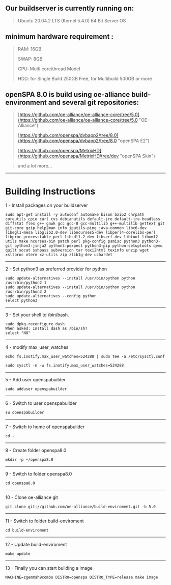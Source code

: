 ## Our buildserver is currently running on: ##

> Ubuntu 20.04.2 LTS (Kernel 5.4.0) 64 Bit Server OS

## minimum hardware requirement : ##

> RAM:  16GB
> 
> SWAP: 8GB
> 
> CPU:  Multi core\thread Model
> 
> HDD:  for Single Build 250GB Free, for Multibuild 500GB or more

## openSPA 8.0 is build using oe-alliance build-environment and several git repositories: ##

> [https://github.com/oe-alliance/oe-alliance-core/tree/5.0](https://github.com/oe-alliance/oe-alliance-core/tree/5.0 "OE-Alliance")
> 
> [https://github.com/openspa/dvbapp2/tree/8.0](https://github.com/openspa/dvbapp2/tree/8.0 "openSPA E2")
> 
> [https://github.com/openspa/MetrixHD](https://github.com/openspa/MetrixHD/tree/dev "openSPA Skin")

> and a lot more...


----------

# Building Instructions #

1 - Install packages on your buildserver

    sudo apt-get install -y autoconf automake bison bzip2 chrpath coreutils cpio curl cvs debianutils default-jre default-jre-headless diffstat flex g++ gawk gcc gcc-8 gcc-multilib g++-multilib gettext git git-core gzip help2man info iputils-ping java-common libc6-dev libegl1-mesa libglib2.0-dev libncurses5-dev libperl4-corelibs-perl libproc-processtable-perl libsdl1.2-dev libserf-dev libtool libxml2-utils make ncurses-bin patch perl pkg-config psmisc python3 python3-git python3-jinja2 python3-pexpect python3-pip python-setuptools qemu quilt socat sshpass subversion tar texi2html texinfo unzip wget xsltproc xterm xz-utils zip zlib1g-dev uchardet
    
----------
2 - Set python3 as preferred provider for python

    sudo update-alternatives --install /usr/bin/python python /usr/bin/python2 1
    sudo update-alternatives --install /usr/bin/python python /usr/bin/python3 2
    sudo update-alternatives --config python
    select python3
    
----------    
3 - Set your shell to /bin/bash.

    sudo dpkg-reconfigure dash
    When asked: Install dash as /bin/sh?
    select "NO"

----------
4 - modify max_user_watches

    echo fs.inotify.max_user_watches=524288 | sudo tee -a /etc/sysctl.conf

    sudo sysctl -n -w fs.inotify.max_user_watches=524288

----------
5 - Add user openspabuilder

    sudo adduser openspabuilder

----------
6 - Switch to user openspabuilder

    su openspabuilder

----------
7 - Switch to home of openspabuilder

    cd ~

----------
8 - Create folder openspa8.0

    mkdir -p ~/openspa8.0

----------
9 - Switch to folder openspa8.0

    cd openspa8.0

----------
10 - Clone oe-alliance git

    git clone git://github.com/oe-alliance/build-enviroment.git -b 5.0

----------
11 - Switch to folder build-enviroment

    cd build-enviroment

----------
12 - Update build-enviroment

    make update

----------
13 - Finally you can start building a image

    MACHINE=zgemmah9combo DISTRO=openspa DISTRO_TYPE=release make image

